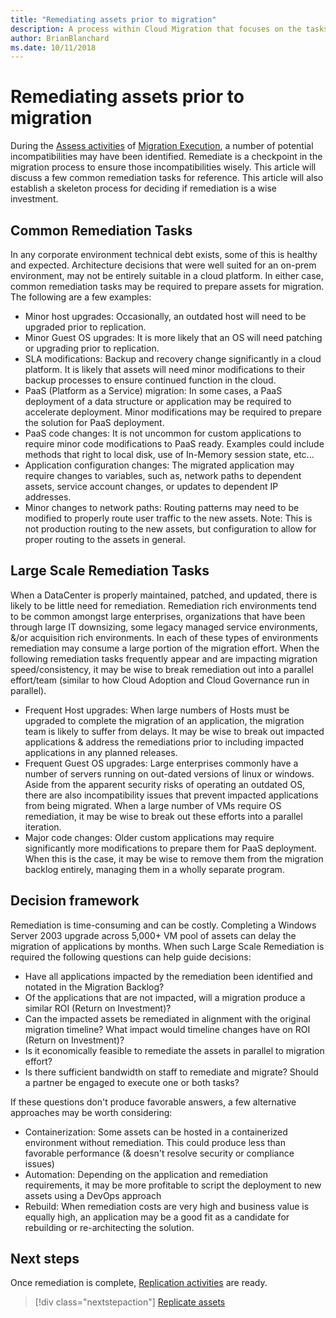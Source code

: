 ```yaml
---
title: "Remediating assets prior to migration"
description: A process within Cloud Migration that focuses on the tasks of migrating workloads to the cloud
author: BrianBlanchard
ms.date: 10/11/2018
---
```


# Remediating assets prior to migration
  
During the [Assess activities](assess.md) of [Migration Execution](overview.md), a number of potential incompatibilities may have been identified. Remediate is a checkpoint in the migration process to ensure those incompatibilities wisely. This article will discuss a few common remediation tasks for reference. This article will also establish a skeleton process for deciding if remediation is a wise investment.

## Common Remediation Tasks

In any corporate environment technical debt exists, some of this is healthy and expected. Architecture decisions that were well suited for an on-prem environment, may not be entirely suitable in a cloud platform. In either case, common remediation tasks may be required to prepare assets for migration. The following are a few examples:

* Minor host upgrades: Occasionally, an outdated host will need to be upgraded prior to replication.
* Minor Guest OS upgrades: It is more likely that an OS will need patching or upgrading prior to replication.
* SLA modifications: Backup and recovery change significantly in a cloud platform. It is likely that assets will need minor modifications to their backup processes to ensure continued function in the cloud.
* PaaS (Platform as a Service) migration: In some cases, a PaaS deployment of a data structure or application may be required to accelerate deployment. Minor modifications may be required to prepare the solution for PaaS deployment.
* PaaS code changes: It is not uncommon for custom applications to require minor code modifications to PaaS ready. Examples could include methods that right to local disk, use of In-Memory session state, etc...
* Application configuration changes: The migrated application may require changes to variables, such as, network paths to dependent assets, service account changes, or updates to dependent IP addresses.
* Minor changes to network paths: Routing patterns may need to be modified to properly route user traffic to the new assets. Note: This is not production routing to the new assets, but configuration to allow for proper routing to the assets in general.

## Large Scale Remediation Tasks

When a DataCenter is properly maintained, patched, and updated, there is likely to be little need for remediation. Remediation rich environments tend to be common amongst large enterprises, organizations that have been through large IT downsizing, some legacy managed service environments, &/or acquisition rich environments. In each of these types of environments remediation may consume a large portion of the migration effort. When the following remediation tasks frequently appear and are impacting migration speed/consistency, it may be wise to break remediation out into a parallel effort/team (similar to how Cloud Adoption and Cloud Governance run in parallel).

* Frequent Host upgrades: When large numbers of Hosts must be upgraded to complete the migration of an application, the migration team is likely to suffer from delays. It may be wise to break out impacted applications & address the remediations prior to including impacted applications in any planned releases.
* Frequent Guest OS upgrades: Large enterprises commonly have a number of servers running on out-dated versions of linux or windows. Aside from the apparent security risks of operating an outdated OS, there are also incompatibility issues that prevent impacted applications from being migrated. When a large number of VMs require OS remediation, it may be wise to break out these efforts into a parallel iteration.
* Major code changes: Older custom applications may require significantly more modifications to prepare them for PaaS deployment. When this is the case, it may be wise to remove them from the migration backlog entirely, managing them in a wholly separate program.

## Decision framework

Remediation is time-consuming and can be costly. Completing a Windows Server 2003 upgrade across 5,000+ VM pool of assets can delay the migration of applications by months. When such Large Scale Remediation is required the following questions can help guide decisions:

* Have all applications impacted by the remediation been identified and notated in the Migration Backlog?
* Of the applications that are not impacted, will a migration produce a similar ROI (Return on Investment)?
* Can the impacted assets be remediated in alignment with the original migration timeline? What impact would timeline changes have on ROI (Return on Investment)?
* Is it economically feasible to remediate the assets in parallel to migration effort?
* Is there sufficient bandwidth on staff to remediate and migrate? Should a partner be engaged to execute one or both tasks?

If these questions don't produce favorable answers, a few alternative approaches may be worth considering:

* Containerization: Some assets can be hosted in a containerized environment without remediation. This could produce less than favorable performance (& doesn't resolve security or compliance issues)
* Automation: Depending on the application and remediation requirements, it may be more profitable to script the deployment to new assets using a DevOps approach
* Rebuild: When remediation costs are very high and business value is equally high, an application may be a good fit as a candidate for rebuilding or re-architecting the solution.

## Next steps

Once remediation is complete, [Replication activities](replicate.md) are ready.

> [!div class="nextstepaction"]
> [Replicate assets](replicate.md)
